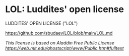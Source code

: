 # LOL: Luddites' open license

LUDDITES' OPEN LICENSE ("LOL")

https://github.com/sbudaev/LOL/blob/main/LOL.md

_This license is based on Aladdin Free Public License https://web.mit.edu/ghostscript/www/Public.htm#fulltext_
